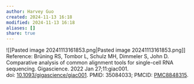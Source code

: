 ```yaml
---
author: Harvey Guo
created: 2024-11-13 16:18
modified: 2024-11-13 16:18
aliases: []
share: true
---
```

![[Pasted image 20241113161853.png|Pasted image 20241113161853.png]]
Reference: Brüning RS, Tombor L, Schulz MH, Dimmeler S, John D. Comparative analysis of common alignment tools for single-cell RNA sequencing. Gigascience. 2022 Jan 27;11:giac001. doi: [10.1093/gigascience/giac001](https://doi.org/10.1093/gigascience/giac001). PMID: 35084033; PMCID: [PMC8848315](https://www.ncbi.nlm.nih.gov/pmc/articles/PMC8848315).
